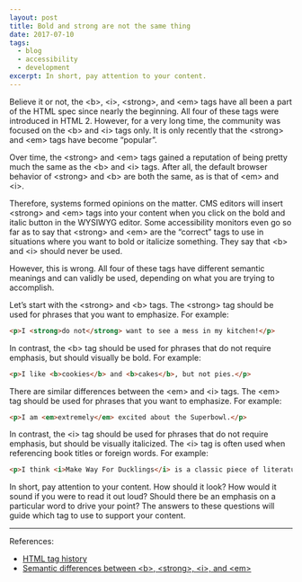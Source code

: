 ```yaml
---
layout: post
title: Bold and strong are not the same thing
date: 2017-07-10
tags:
  - blog
  - accessibility
  - development
excerpt: In short, pay attention to your content.
---
```


Believe it or not, the &lt;b&gt;, &lt;i&gt;, &lt;strong&gt;, and &lt;em&gt; tags have all been a part of the HTML spec since nearly the beginning. All four of these tags were introduced in HTML 2. However, for a very long time, the community was focused on the &lt;b&gt; and &lt;i&gt; tags only. It is only recently that the &lt;strong&gt; and &lt;em&gt; tags have become “popular”.

Over time, the &lt;strong&gt; and &lt;em&gt; tags gained a reputation of being pretty much the same as the &lt;b&gt; and &lt;i&gt; tags. After all, the default browser behavior of &lt;strong&gt; and &lt;b&gt; are both the same, as is that of &lt;em&gt; and &lt;i&gt;.

Therefore, systems formed opinions on the matter. CMS editors will insert &lt;strong&gt; and &lt;em&gt; tags into your content when you click on the bold and italic button in the WYSIWYG editor. Some accessibility monitors even go so far as to say that &lt;strong&gt; and &lt;em&gt; are the “correct” tags to use in situations where you want to bold or italicize something. They say that &lt;b&gt; and &lt;i&gt; should never be used.

However, this is wrong. All four of these tags have different semantic meanings and can validly be used, depending on what you are trying to accomplish.

Let’s start with the &lt;strong&gt; and &lt;b&gt; tags. The &lt;strong&gt; tag should be used for phrases that you want to emphasize. For example:

```html
<p>I <strong>do not</strong> want to see a mess in my kitchen!</p>
```

In contrast, the &lt;b&gt; tag should be used for phrases that do not require emphasis, but should visually be bold. For example:

```html
<p>I like <b>cookies</b> and <b>cakes</b>, but not pies.</p>
```

There are similar differences between the &lt;em&gt; and &lt;i&gt; tags. The &lt;em&gt; tag should be used for phrases that you want to emphasize. For example:

```html
<p>I am <em>extremely</em> excited about the Superbowl.</p>
```

In contrast, the &lt;i&gt; tag should be used for phrases that do not require emphasis, but should be visually italicized. The &lt;i&gt; tag is often used when referencing book titles or foreign words. For example:

```html
<p>I think <i>Make Way For Ducklings</i> is a classic piece of literature that all children should read.</p>
```

In short, pay attention to your content.  How should it look?  How would it sound if you were to read it out loud? Should there be an emphasis on a particular word to drive your point?  The answers to these questions will guide which tag to use to support your content.  

---

References:

* [HTML tag history](http://www.martinrinehart.com/frontend-engineering/engineers/html/html-tag-history.html)
* [Semantic differences between &lt;b&gt;, &lt;strong&gt;, &lt;i&gt;, and &lt;em&gt;](http://html5doctor.com/i-b-em-strong-element/)
